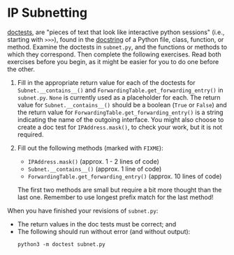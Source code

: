 # IP Subnetting

[doctests](https://docs.python.org/3/library/doctest.html), are "pieces
of text that look like interactive python sessions" (i.e., starting with
`>>>`), found in the [docstring](https://www.python.org/dev/peps/pep-0257/) of
a Python file, class, function, or method.  Examine the doctests in `subnet.py`,
and the functions or methods to which they correspond.  Then complete the
following exercises.  Read both exercises before you begin, as it might be easier
for you to do one before the other.

 1. Fill in the appropriate return value for each of the doctests for
    `Subnet.__contains__()` and `ForwardingTable.get_forwarding_entry()` in
    `subnet.py`.  `None` is currently used as a placeholder for each. The
    return value for `Subnet.__contains__()` should be a boolean (`True` or
    `False`) and the return value for `ForwardingTable.get_forwarding_entry()`
    is a string indicating the name of the outgoing interface.  You might also
    choose to create a doc test for `IPAddress.mask()`, to check your work, but
    it is not required.

 2. Fill out the following methods (marked with `FIXME`):

    - `IPAddress.mask()` (approx. 1 - 2 lines of code)
    - `Subnet.__contains__()` (approx. 1 line of code)
    - `ForwardingTable.get_forwarding_entry()` (approx. 10 lines of code)

    The first two methods are small but require a bit more thought than the
    last one.  Remember to use longest prefix match for the last method!

When you have finished your revisions of `subnet.py`:

 - The return values in the doc tests must be correct; and
 - The following should run without error (and without output):
   ```
   python3 -m doctest subnet.py
   ```
